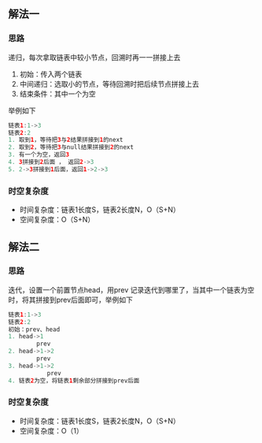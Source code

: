 ## 解法一
### 思路
递归，每次拿取链表中较小节点，回溯时再一一拼接上去
1. 初始：传入两个链表
2. 中间递归：选取小的节点，等待回溯时把后续节点拼接上去
3. 结束条件：其中一个为空

举例如下
```java
链表1:1->3
链表2:2
1. 取到1，等待把3与2结果拼接到1的next
2. 取到2，等待把3与null结果拼接到2的next
3. 有一个为空，返回3
4. 3拼接到2后面 ， 返回2->3
5. 2->3拼接到1后面，返回1->2->3
```

### 时空复杂度
- 时间复杂度：链表1长度S，链表2长度N，O（S+N）
- 空间复杂度：O（S+N）

## 解法二
### 思路
迭代，设置一个前置节点head，用prev 记录迭代到哪里了，当其中一个链表为空时，将其拼接到prev后面即可，举例如下
```java
链表1:1->3
链表2:2
初始：prev、head
1. head->1
        prev
2. head->1->2
        prev
3. head->1->2
           prev
4. 链表2为空，将链表1剩余部分拼接到prev后面           
```

### 时空复杂度
- 时间复杂度：链表1长度S，链表2长度N，O（S+N）
- 空间复杂度：O（1）




